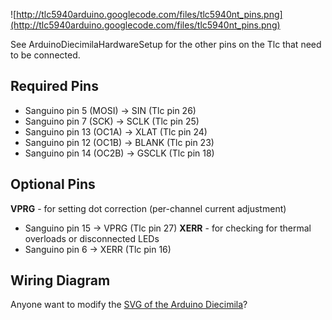 ![http://tlc5940arduino.googlecode.com/files/tlc5940nt_pins.png](http://tlc5940arduino.googlecode.com/files/tlc5940nt_pins.png)

See ArduinoDiecimilaHardwareSetup for the other pins on the Tlc that need to be connected.

## Required Pins ##

  * Sanguino pin 5 (MOSI) -> SIN (Tlc pin 26)
  * Sanguino pin 7 (SCK) -> SCLK (Tlc pin 25)
  * Sanguino pin 13 (OC1A) -> XLAT (Tlc pin 24)
  * Sanguino pin 12 (OC1B) -> BLANK (Tlc pin 23)
  * Sanguino pin 14 (OC2B) -> GSCLK (Tlc pin 18)

## Optional Pins ##

**VPRG** - for setting dot correction (per-channel current adjustment)
  * Sanguino pin 15 -> VPRG (Tlc pin 27)
**XERR** - for checking for thermal overloads or disconnected LEDs
  * Sanguino pin 6 -> XERR (Tlc pin 16)

## Wiring Diagram ##

Anyone want to modify the [SVG of the Arduino Diecimila](http://students.washington.edu/acleone/codes/tlc5940arduino/img/breadboard-arduino-tlc5940.svg)?